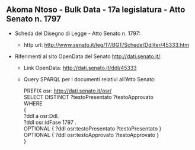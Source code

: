 ## Akoma Ntoso - Bulk Data - 17a legislatura - Atto Senato n. 1797 ##

* Scheda del Disegno di Legge - Atto Senato n. 1797:
	* http url: http://www.senato.it/leg/17/BGT/Schede/Ddliter/45333.htm

* Riferimenti al sito OpenData del Senato http://dati.senato.it/:
	* Link OpenData: http://dati.senato.it/ddl/45333
	* Query SPARQL per i documenti relativi all'Atto Senato:

        PREFIX osr: <http://dati.senato.it/osr/>  
		SELECT DISTINCT ?testoPresentato ?testoApprovato  
		WHERE  
		{  
		    ?ddl a osr:Ddl.  
		    ?ddl osr:idFase 1797 .  
		    OPTIONAL { ?ddl osr:testoPresentato ?testoPresentato }  
		    OPTIONAL { ?ddl osr:testoApprovato ?testoApprovato }  
		}
		